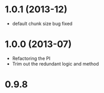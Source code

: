 1.0.1 (2013-12)
===
- default chunk size bug fixed

1.0.0 (2013-07)
===
- Refactoring the PI
- Trim out the redundant logic and method

0.9.8
===
